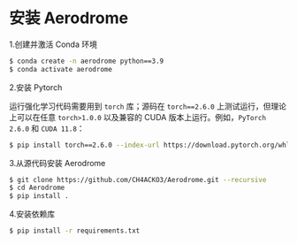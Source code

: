 # 安装 Aerodrome #

1.创建并激活 Conda 环境

```bash
$ conda create -n aerodrome python==3.9
$ conda activate aerodrome
```

2.安装 Pytorch

运行强化学习代码需要用到 ```torch``` 库；源码在 ```torch==2.6.0``` 上测试运行，但理论上可以在任意 ```torch>1.0.0``` 以及兼容的 CUDA 版本上运行。例如，```PyTorch 2.6.0``` 和 ``` CUDA 11.8 ```：

```bash
$ pip install torch==2.6.0 --index-url https://download.pytorch.org/whl/cu118
```

3.从源代码安装 Aerodrome

```bash
$ git clone https://github.com/CH4ACKO3/Aerodrome.git --recursive
$ cd Aerodrome
$ pip install .
```

4.安装依赖库

```bash
$ pip install -r requirements.txt
```